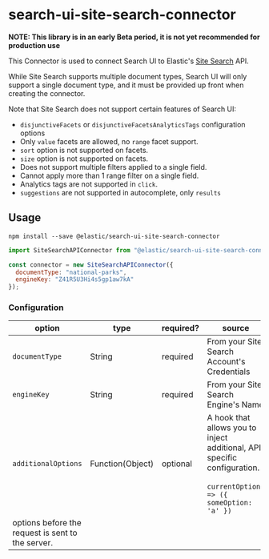 # search-ui-site-search-connector

**NOTE: This library is in an early Beta period, it is not yet recommended for production use**

This Connector is used to connect Search UI to Elastic's [Site Search](https://www.elastic.co/cloud/site-search-service) API.

While Site Search supports multiple document types, Search UI will only
support a single document type, and it must be provided up front when
creating the connector.

Note that Site Search does not support certain features of Search UI:

- `disjunctiveFacets` or `disjunctiveFacetsAnalyticsTags` configuration options
- Only `value` facets are allowed, no `range` facet support.
- `sort` option is not supported on facets.
- `size` option is not supported on facets.
- Does not support multiple filters applied to a single field.
- Cannot apply more than 1 range filter on a single field.
- Analytics tags are not supported in `click`.
- `suggestions` are not supported in autocomplete, only `results`

## Usage

```shell
npm install --save @elastic/search-ui-site-search-connector
```

```js
import SiteSearchAPIConnector from "@elastic/search-ui-site-search-connector";

const connector = new SiteSearchAPIConnector({
  documentType: "national-parks",
  engineKey: "Z41R5U3Hi4s5gp1aw7kA"
});
```

### Configuration

| option                                            | type             | required? | source                                                                                                                       |
| ------------------------------------------------- | ---------------- | --------- | ---------------------------------------------------------------------------------------------------------------------------- |
| `documentType`                                    | String           | required  | From your Site Search Account's Credentials                                                                                  |
| `engineKey`                                       | String           | required  | From your Site Search Engine's Name                                                                                          |
| `additionalOptions`                               | Function(Object) | optional  | A hook that allows you to inject additional, API specific configuration.<br/><br/> `currentOptions => ({ someOption: 'a' })` |
| options before the request is sent to the server. |
